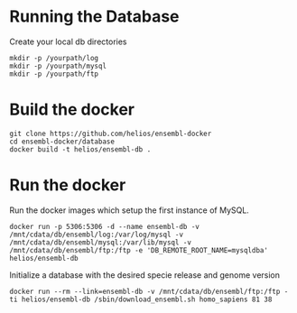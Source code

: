 Running the Database
====================

Create your local db directories

    mkdir -p /yourpath/log
    mkdir -p /yourpath/mysql
    mkdir -p /yourpath/ftp

Build the docker
================

    git clone https://github.com/helios/ensembl-docker
    cd ensembl-docker/database
    docker build -t helios/ensembl-db .


Run the docker
==============

Run the docker images which setup the first instance of MySQL.
    

    docker run -p 5306:5306 -d --name ensembl-db -v /mnt/cdata/db/ensembl/log:/var/log/mysql -v /mnt/cdata/db/ensembl/mysql:/var/lib/mysql -v /mnt/cdata/db/ensembl/ftp:/ftp -e 'DB_REMOTE_ROOT_NAME=mysqldba' helios/ensembl-db

Initialize a database with the desired specie release and genome version

    docker run --rm --link=ensembl-db -v /mnt/cdata/db/ensembl/ftp:/ftp -ti helios/ensembl-db /sbin/download_ensembl.sh homo_sapiens 81 38
